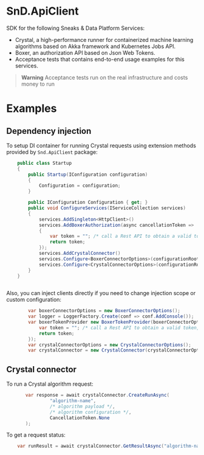 # SnD.ApiClient

SDK for the following Sneaks & Data Platform Services:

- Crystal, a high-performance runner for containerized machine learning algorithms based on Akka framework and Kubernetes Jobs API. 
- Boxer, an authorization API based on Json Web Tokens.
- Acceptance tests that contains end-to-end usage examples for this services.
> **Warning**
> Acceptance tests run on the real infrastructure and costs money to run

# Examples

## Dependency injection
To setup DI container for running Crystal requests using extension methods provided by `Snd.ApiClient` package:

```csharp
    public class Startup
    {
        public Startup(IConfiguration configuration)
        {
            Configuration = configuration;
        }

        public IConfiguration Configuration { get; }
        public void ConfigureServices(IServiceCollection services)
        {
            services.AddSingleton<HttpClient>()
            services.AddBoxerAuthorization(async cancellationToken =>
            {
                var token = ""; /* call a Rest API to obtain a valid token, dependent on the identity provider */
                return token;
            });
            services.AddCrystalConnector()
            services.Configure<BoxerConnectorOptions>(configurationRoot.GetSection(nameof(BoxerConnectorOptions)))
            services.Configure<CrystalConnectorOptions>(configurationRoot.GetSection(nameof(CrystalConnectorOptions)))
        }
    }
    
```

Also, you can inject clients directly if you need to change injection scope or custom configuration:
```csharp
        var boxerConnectorOptions = new BoxerConnectorOptions();
        var logger = LoggerFactory.Create(conf => conf.AddConsole());
        var boxerTokenProvider new BoxerTokenProvider(boxerConnectorOptions, new HttpClient(), logger, async cancellationToken => {
            var token = ""; /* call a Rest API to obtain a valid token, dependent on the identity provider */
            return token;
        });
        var crystalConnectorOptions = new CrystalConnectorOptions();
        var crystalConnector = new CrystalConnector(crystalConnectorOptions, new HttpClient(), boxerTokenProvider, logger);
```

## Crystal connector

To run a Crystal algorithm request:

```csharp
       var response = await crystalConnector.CreateRunAsync(
                "algorithm-name",
                /* algorithm payload */,
                /* algorithm configuration */,
                CancellationToken.None
       );
```

To get a request status:

```csharp
    var runResult = await crystalConnector.GetResultAsync("algorithm-name", response.RequestId);
```
